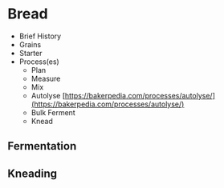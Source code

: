 # Bread

* Brief History
* Grains
* Starter
* Process(es)
	* Plan
	* Measure
	* Mix
	* Autolyse [https://bakerpedia.com/processes/autolyse/](https://bakerpedia.com/processes/autolyse/)
	* Bulk Ferment
	* Knead

## Fermentation

## Kneading

